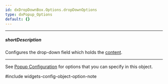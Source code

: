 ```yaml
---
id: dxDropDownBox.Options.dropDownOptions
type: dxPopup_Options
default: {}
---
```

---
##### shortDescription
Configures the drop-down field which holds the [content](/Documentation/ApiReference/UI_Widgets/dxDropDownBox/Configuration/#contentTemplate).

---
See [Popup Configuration](/Documentation/ApiReference/UI_Widgets/dxPopup/Configuration/) for options that you can specify in this object.

#include widgets-config-object-option-note